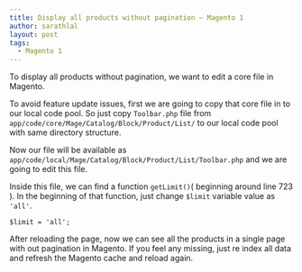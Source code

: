 ```yaml
---
title: Display all products without pagination – Magento 1
author: sarathlal
layout: post
tags:
  - Magento 1
---
```


To display all products without pagination, we want to edit a core file in Magento.

To avoid feature update issues, first we are going to copy that core file in to our local code pool. So just copy `Toolbar.php` file from `app/code/core/Mage/Catalog/Block/Product/List/` to our local code pool with same directory structure.

Now our file will be available as `app/code/local/Mage/Catalog/Block/Product/List/Toolbar.php` and we are going to edit this file.

Inside this file, we can find a function `getLimit()`( beginning around line 723 ). In the beginning of that function, just change `$limit` variable value as `'all'`.

	$limit = 'all';

After reloading the page, now we can see all the products in a single page with out pagination in Magento. If you feel any missing, just re index all data and refresh the Magento cache and reload again.
